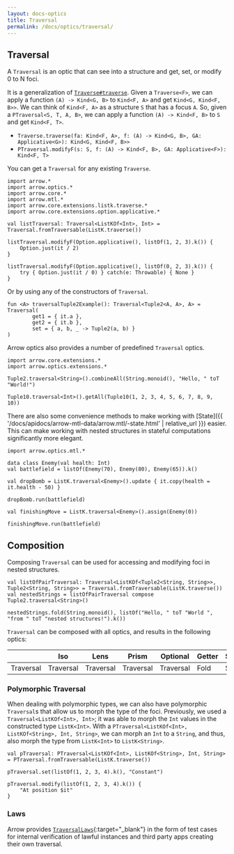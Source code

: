 ```yaml
---
layout: docs-optics
title: Traversal
permalink: /docs/optics/traversal/
---
```


## Traversal


A `Traversal` is an optic that can see into a structure and get, set, or modify 0 to N foci.

It is a generalization of [`Traverse#traverse`](/docs/arrow/typeclasses/traverse). Given a `Traverse<F>`, we can apply a function `(A) -> Kind<G, B>` to `Kind<F, A>` and get `Kind<G, Kind<F, B>>`.
We can think of `Kind<F, A>` as a structure `S` that has a focus `A`. So, given a `PTraversal<S, T, A, B>`, we can apply a function `(A) -> Kind<F, B>` to `S` and get `Kind<F, T>`.

 - `Traverse.traverse(fa: Kind<F, A>, f: (A) -> Kind<G, B>, GA: Applicative<G>): Kind<G, Kind<F, B>>`
 - `PTraversal.modifyF(s: S, f: (A) -> Kind<F, B>, GA: Applicative<F>): Kind<F, T>`

You can get a `Traversal` for any existing `Traverse`.

```kotlin:ank
import arrow.*
import arrow.optics.*
import arrow.core.*
import arrow.mtl.*
import arrow.core.extensions.listk.traverse.*
import arrow.core.extensions.option.applicative.*

val listTraversal: Traversal<ListKOf<Int>, Int> = Traversal.fromTraversable(ListK.traverse())

listTraversal.modifyF(Option.applicative(), listOf(1, 2, 3).k()) {
    Option.just(it / 2)
}
```
```kotlin:ank
listTraversal.modifyF(Option.applicative(), listOf(0, 2, 3).k()) {
    try { Option.just(it / 0) } catch(e: Throwable) { None } 
}
```

Or by using any of the constructors of `Traversal`.

```kotlin:ank
fun <A> traversalTuple2Example(): Traversal<Tuple2<A, A>, A> = Traversal(
        get1 = { it.a },
        get2 = { it.b },
        set = { a, b, _ -> Tuple2(a, b) }
)
```

Arrow optics also provides a number of predefined `Traversal` optics.

```kotlin:ank
import arrow.core.extensions.*
import arrow.optics.extensions.*

Tuple2.traversal<String>().combineAll(String.monoid(), "Hello, " toT "World!")
```
```kotlin:ank
Tuple10.traversal<Int>().getAll(Tuple10(1, 2, 3, 4, 5, 6, 7, 8, 9, 10))
```

There are also some convenience methods to make working with [State]({{ '/docs/apidocs/arrow-mtl-data/arrow.mtl/-state.html' | relative_url }}) easier.
This can make working with nested structures in stateful computations significantly more elegant.

```kotlin:ank
import arrow.optics.mtl.*

data class Enemy(val health: Int)
val battlefield = listOf(Enemy(70), Enemy(80), Enemy(65)).k()

val dropBomb = ListK.traversal<Enemy>().update { it.copy(health = it.health - 50) }

dropBomb.run(battlefield)
```

```kotlin:ank
val finishingMove = ListK.traversal<Enemy>().assign(Enemy(0))

finishingMove.run(battlefield)
```

## Composition

Composing `Traversal` can be used for accessing and modifying foci in nested structures.

```kotlin:ank
val listOfPairTraversal: Traversal<ListKOf<Tuple2<String, String>>, Tuple2<String, String>> = Traversal.fromTraversable(ListK.traverse())
val nestedStrings = listOfPairTraversal compose Tuple2.traversal<String>()

nestedStrings.fold(String.monoid(), listOf("Hello, " toT "World ", "from " toT "nested structures!").k())
```

`Traversal` can be composed with all optics, and results in the following optics:

|   | Iso | Lens | Prism |Optional | Getter | Setter | Fold | Traversal |
| --- | --- | --- | --- |--- | --- | --- | --- | --- |
| Traversal | Traversal | Traversal | Traversal | Traversal | Fold | Setter | Fold | Traversal |

### Polymorphic Traversal

When dealing with polymorphic types, we can also have polymorphic `Traversal`s that allow us to morph the type of the foci.
Previously, we used a `Traversal<ListKOf<Int>, Int>`; it was able to morph the `Int` values in the constructed type `ListK<Int>`.
With a `PTraversal<ListKOf<Int>, ListKOf<String>, Int, String>`, we can morph an `Int` to a `String`, and thus, also morph the type from `ListK<Int>` to `ListK<String>`.

```kotlin:ank
val pTraversal: PTraversal<ListKOf<Int>, ListKOf<String>, Int, String> = PTraversal.fromTraversable(ListK.traverse())

pTraversal.set(listOf(1, 2, 3, 4).k(), "Constant")
```
```kotlin:ank
pTraversal.modify(listOf(1, 2, 3, 4).k()) {
    "At position $it"
}
```

### Laws

Arrow provides [`TraversalLaws`][traversal_laws_source]{:target="_blank"} in the form of test cases for internal verification of lawful instances and third party apps creating their own traversal.

[traversal_laws_source]: https://github.com/arrow-kt/arrow/blob/master/modules/core/arrow-test/src/main/kotlin/arrow/test/laws/TraversalLaws.kt
